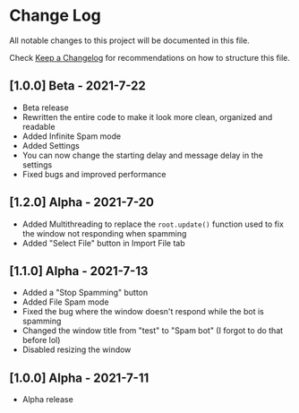 # Change Log

All notable changes to this project will be documented in this file.

Check [Keep a Changelog](http://keepachangelog.com/) for recommendations on how to structure this file.

## [1.0.0] Beta - 2021-7-22

- Beta release
- Rewritten the entire code to make it look more clean, organized and readable
- Added Infinite Spam mode
- Added Settings
- You can now change the starting delay and message delay in the settings
- Fixed bugs and improved performance

## [1.2.0] Alpha - 2021-7-20

- Added Multithreading to replace the `root.update()` function used to fix the window not responding when spamming
- Added "Select File" button in Import File tab

## [1.1.0] Alpha - 2021-7-13

- Added a "Stop Spamming" button
- Added File Spam mode
- Fixed the bug where the window doesn't respond while the bot is spamming
- Changed the window title from "test" to "Spam bot" (I forgot to do that before lol)
- Disabled resizing the window

## [1.0.0] Alpha - 2021-7-11

- Alpha release
